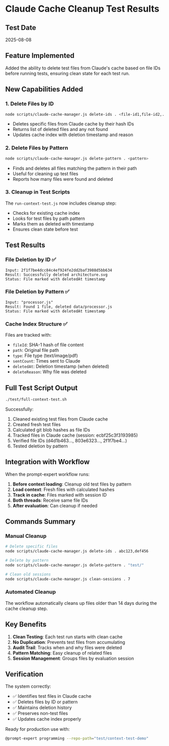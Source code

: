 # Claude Cache Cleanup Test Results

## Test Date
2025-08-08

## Feature Implemented
Added the ability to delete test files from Claude's cache based on file IDs before running tests, ensuring clean state for each test run.

## New Capabilities Added

### 1. Delete Files by ID
```bash
node scripts/claude-cache-manager.js delete-ids . <file-id1,file-id2,...>
```
- Deletes specific files from Claude cache by their hash IDs
- Returns list of deleted files and any not found
- Updates cache index with deletion timestamp and reason

### 2. Delete Files by Pattern
```bash
node scripts/claude-cache-manager.js delete-pattern . <pattern>
```
- Finds and deletes all files matching the pattern in their path
- Useful for cleaning up test files
- Reports how many files were found and deleted

### 3. Cleanup in Test Scripts
The `run-context-test.js` now includes cleanup step:
- Checks for existing cache index
- Looks for test files by path pattern
- Marks them as deleted with timestamp
- Ensures clean state before test

## Test Results

### File Deletion by ID ✅
```
Input: 2f1f7be4dcc84c4ef924fe2dd2baf3988d5bb634
Result: Successfully deleted architecture.svg
Status: File marked with deletedAt timestamp
```

### File Deletion by Pattern ✅
```
Input: "processor.js"
Result: Found 1 file, deleted data/processor.js
Status: File marked with deletedAt timestamp
```

### Cache Index Structure ✅
Files are tracked with:
- `fileId`: SHA-1 hash of file content
- `path`: Original file path
- `type`: File type (text/image/pdf)
- `sentCount`: Times sent to Claude
- `deletedAt`: Deletion timestamp (when deleted)
- `deleteReason`: Why file was deleted

## Full Test Script Output
```bash
./test/full-context-test.sh
```
Successfully:
1. Cleaned existing test files from Claude cache
2. Created fresh test files
3. Calculated git blob hashes as file IDs
4. Tracked files in Claude cache (session: ecbf25c3f3193985)
5. Verified file IDs (d4d1b463..., 803e6323..., 2f1f7be4...)
6. Tested deletion by pattern

## Integration with Workflow

When the prompt-expert workflow runs:
1. **Before context loading**: Cleanup old test files by pattern
2. **Load context**: Fresh files with calculated hashes
3. **Track in cache**: Files marked with session ID
4. **Both threads**: Receive same file IDs
5. **After evaluation**: Can cleanup if needed

## Commands Summary

### Manual Cleanup
```bash
# Delete specific files
node scripts/claude-cache-manager.js delete-ids . abc123,def456

# Delete by pattern
node scripts/claude-cache-manager.js delete-pattern . "test/"

# Clean old sessions
node scripts/claude-cache-manager.js clean-sessions . 7
```

### Automated Cleanup
The workflow automatically cleans up files older than 14 days during the cache cleanup step.

## Key Benefits

1. **Clean Testing**: Each test run starts with clean cache
2. **No Duplication**: Prevents test files from accumulating
3. **Audit Trail**: Tracks when and why files were deleted
4. **Pattern Matching**: Easy cleanup of related files
5. **Session Management**: Groups files by evaluation session

## Verification

The system correctly:
- ✅ Identifies test files in Claude cache
- ✅ Deletes files by ID or pattern
- ✅ Maintains deletion history
- ✅ Preserves non-test files
- ✅ Updates cache index properly

Ready for production use with:
```bash
@prompt-expert programming --repo-path="test/context-test-demo"
```